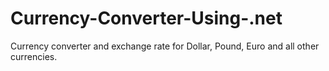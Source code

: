 # Currency-Converter-Using-.net
Currency converter and exchange rate for Dollar, Pound, Euro and all other currencies.
